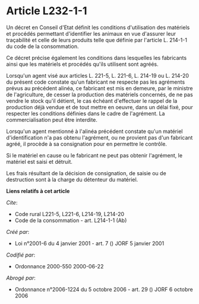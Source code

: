 # Article L232-1-1

Un décret en Conseil d'Etat définit les conditions d'utilisation des matériels et procédés permettant d'identifier les
animaux en vue d'assurer leur traçabilité et celle de leurs produits telle que définie par l'article L. 214-1-1 du code de la
consommation.

Ce décret précise également les conditions dans lesquelles les fabricants ainsi que les matériels et procédés qu'ils
utilisent sont agréés.

Lorsqu'un agent visé aux articles L. 221-5, L. 221-6, L. 214-19 ou L. 214-20 du présent code constate qu'un fabricant ne
respecte pas les agréments prévus au précédent alinéa, ce fabricant est mis en demeure, par le ministre de l'agriculture, de
cesser la production des matériels concernés, de ne pas vendre le stock qu'il détient, le cas échéant d'effectuer le rappel
de la production déjà vendue et de tout mettre en oeuvre, dans un délai fixé, pour respecter les conditions définies dans le
cadre de l'agrément. La commercialisation peut être interdite.

Lorsqu'un agent mentionné à l'alinéa précédent constate qu'un matériel d'identification n'a pas obtenu l'agrément, ou ne
provient pas d'un fabricant agréé, il procède à sa consignation pour en permettre le contrôle.

Si le matériel en cause ou le fabricant ne peut pas obtenir l'agrément, le matériel est saisi et détruit.

Les frais résultant de la décision de consignation, de saisie ou de destruction sont à la charge du détenteur du matériel.

**Liens relatifs à cet article**

_Cite_:

  - Code rural L221-5, L221-6, L214-19, L214-20
  - Code de la consommation - art. L214-1-1 (Ab)

_Créé par_:

  - Loi n°2001-6 du 4 janvier 2001 - art. 7 () JORF 5 janvier 2001

_Codifié par_:

  - Ordonnance 2000-550 2000-06-22

_Abrogé par_:

  - Ordonnance n°2006-1224 du 5 octobre 2006 - art. 29 () JORF 6 octobre 2006
